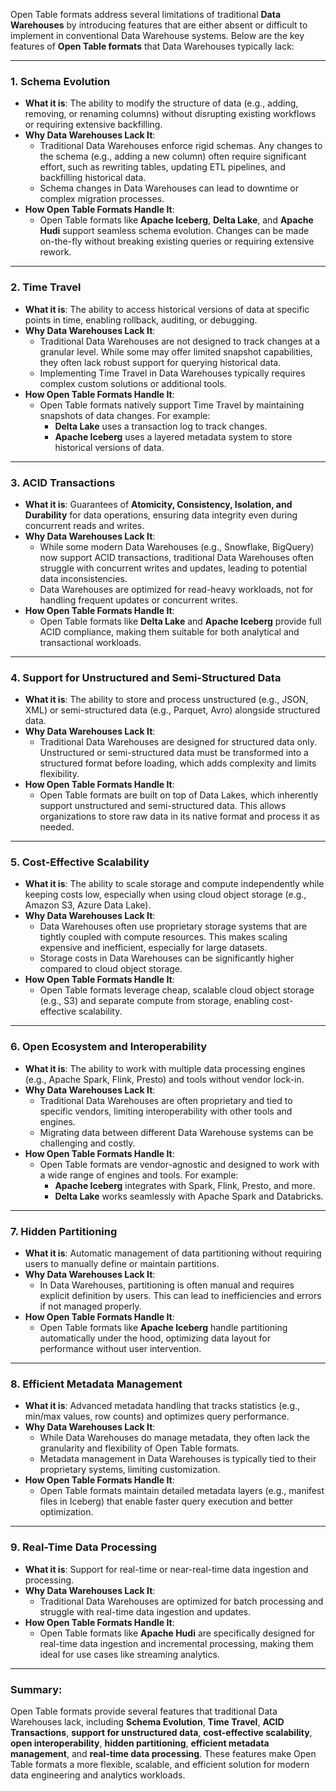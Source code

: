 Open Table formats address several limitations of traditional **Data Warehouses** by introducing features that are either absent or difficult to implement in conventional Data Warehouse systems. Below are the key features of **Open Table formats** that Data Warehouses typically lack:

---

### 1. **Schema Evolution**
   - **What it is**: The ability to modify the structure of data (e.g., adding, removing, or renaming columns) without disrupting existing workflows or requiring extensive backfilling.
   - **Why Data Warehouses Lack It**: 
     - Traditional Data Warehouses enforce rigid schemas. Any changes to the schema (e.g., adding a new column) often require significant effort, such as rewriting tables, updating ETL pipelines, and backfilling historical data.
     - Schema changes in Data Warehouses can lead to downtime or complex migration processes.
   - **How Open Table Formats Handle It**: 
     - Open Table formats like **Apache Iceberg**, **Delta Lake**, and **Apache Hudi** support seamless schema evolution. Changes can be made on-the-fly without breaking existing queries or requiring extensive rework.

---
   
### 2. **Time Travel**
   - **What it is**: The ability to access historical versions of data at specific points in time, enabling rollback, auditing, or debugging.
   - **Why Data Warehouses Lack It**: 
     - Traditional Data Warehouses are not designed to track changes at a granular level. While some may offer limited snapshot capabilities, they often lack robust support for querying historical data.
     - Implementing Time Travel in Data Warehouses typically requires complex custom solutions or additional tools.
   - **How Open Table Formats Handle It**: 
     - Open Table formats natively support Time Travel by maintaining snapshots of data changes. For example:
       - **Delta Lake** uses a transaction log to track changes.
       - **Apache Iceberg** uses a layered metadata system to store historical versions of data.

---

### 3. **ACID Transactions**
   - **What it is**: Guarantees of **Atomicity, Consistency, Isolation, and Durability** for data operations, ensuring data integrity even during concurrent reads and writes.
   - **Why Data Warehouses Lack It**: 
     - While some modern Data Warehouses (e.g., Snowflake, BigQuery) now support ACID transactions, traditional Data Warehouses often struggle with concurrent writes and updates, leading to potential data inconsistencies.
     - Data Warehouses are optimized for read-heavy workloads, not for handling frequent updates or concurrent writes.
   - **How Open Table Formats Handle It**: 
     - Open Table formats like **Delta Lake** and **Apache Iceberg** provide full ACID compliance, making them suitable for both analytical and transactional workloads.

---

### 4. **Support for Unstructured and Semi-Structured Data**
   - **What it is**: The ability to store and process unstructured (e.g., JSON, XML) or semi-structured data (e.g., Parquet, Avro) alongside structured data.
   - **Why Data Warehouses Lack It**: 
     - Traditional Data Warehouses are designed for structured data only. Unstructured or semi-structured data must be transformed into a structured format before loading, which adds complexity and limits flexibility.
   - **How Open Table Formats Handle It**: 
     - Open Table formats are built on top of Data Lakes, which inherently support unstructured and semi-structured data. This allows organizations to store raw data in its native format and process it as needed.

---

### 5. **Cost-Effective Scalability**
   - **What it is**: The ability to scale storage and compute independently while keeping costs low, especially when using cloud object storage (e.g., Amazon S3, Azure Data Lake).
   - **Why Data Warehouses Lack It**: 
     - Data Warehouses often use proprietary storage systems that are tightly coupled with compute resources. This makes scaling expensive and inefficient, especially for large datasets.
     - Storage costs in Data Warehouses can be significantly higher compared to cloud object storage.
   - **How Open Table Formats Handle It**: 
     - Open Table formats leverage cheap, scalable cloud object storage (e.g., S3) and separate compute from storage, enabling cost-effective scalability.
     
---

### 6. **Open Ecosystem and Interoperability**
   - **What it is**: The ability to work with multiple data processing engines (e.g., Apache Spark, Flink, Presto) and tools without vendor lock-in.
   - **Why Data Warehouses Lack It**: 
     - Traditional Data Warehouses are often proprietary and tied to specific vendors, limiting interoperability with other tools and engines.
     - Migrating data between different Data Warehouse systems can be challenging and costly.
   - **How Open Table Formats Handle It**: 
     - Open Table formats are vendor-agnostic and designed to work with a wide range of engines and tools. For example:
       - **Apache Iceberg** integrates with Spark, Flink, Presto, and more.
       - **Delta Lake** works seamlessly with Apache Spark and Databricks.

---

### 7. **Hidden Partitioning**
   - **What it is**: Automatic management of data partitioning without requiring users to manually define or maintain partitions.
   - **Why Data Warehouses Lack It**: 
     - In Data Warehouses, partitioning is often manual and requires explicit definition by users. This can lead to inefficiencies and errors if not managed properly.
   - **How Open Table Formats Handle It**: 
     - Open Table formats like **Apache Iceberg** handle partitioning automatically under the hood, optimizing data layout for performance without user intervention.

---

### 8. **Efficient Metadata Management**
   - **What it is**: Advanced metadata handling that tracks statistics (e.g., min/max values, row counts) and optimizes query performance.
   - **Why Data Warehouses Lack It**: 
     - While Data Warehouses do manage metadata, they often lack the granularity and flexibility of Open Table formats.
     - Metadata management in Data Warehouses is typically tied to their proprietary systems, limiting customization.
   - **How Open Table Formats Handle It**: 
     - Open Table formats maintain detailed metadata layers (e.g., manifest files in Iceberg) that enable faster query execution and better optimization.

---

### 9. **Real-Time Data Processing**
   - **What it is**: Support for real-time or near-real-time data ingestion and processing.
   - **Why Data Warehouses Lack It**: 
     - Traditional Data Warehouses are optimized for batch processing and struggle with real-time data ingestion and updates.
   - **How Open Table Formats Handle It**: 
     - Open Table formats like **Apache Hudi** are specifically designed for real-time data ingestion and incremental processing, making them ideal for use cases like streaming analytics.

---

### Summary:
Open Table formats provide several features that traditional Data Warehouses lack, including **Schema Evolution**, **Time Travel**, **ACID Transactions**, **support for unstructured data**, **cost-effective scalability**, **open interoperability**, **hidden partitioning**, **efficient metadata management**, and **real-time data processing**. These features make Open Table formats a more flexible, scalable, and efficient solution for modern data engineering and analytics workloads.
